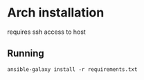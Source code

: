 # Arch installation

requires ssh access to host

## Running

`ansible-galaxy install -r requirements.txt`

